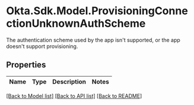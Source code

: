 # Okta.Sdk.Model.ProvisioningConnectionUnknownAuthScheme
The authentication scheme used by the app isn't supported, or the app doesn't support provisioning.

## Properties

Name | Type | Description | Notes
------------ | ------------- | ------------- | -------------

[[Back to Model list]](../README.md#documentation-for-models) [[Back to API list]](../README.md#documentation-for-api-endpoints) [[Back to README]](../README.md)

